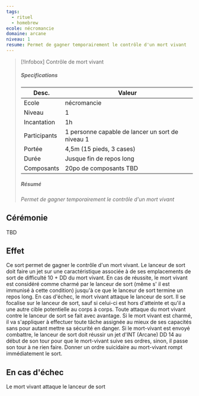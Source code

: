 ```yaml
---
tags:
  - rituel
  - homebrew
ecole: nécromancie
domaine: arcane
niveau: 1
resume: Permet de gagner temporairement le contrôle d'un mort vivant
---
```



> [!Infobox] Contrôle de mort vivant
> ##### Specifications
> | Desc. | Valeur |
> | --- | --- |
> | Ecole | nécromancie |
> | Niveau | 1 |
> | Incantation | 1h |
> | Participants | 1 personne capable de lancer un sort de niveau 1 |
> | Portée | 4,5m (15 pieds, 3 cases) |
> | Durée | Jusque fin de repos long |
> | Composants | 20po de composants TBD |
> ##### Résumé
> *Permet de gagner temporairement le contrôle d'un mort vivant*

## Cérémonie
TBD

## Effet
Ce sort permet de gagner le contrôle d'un mort vivant. Le lanceur de sort doit faire un jet sur une caractéristique associée à de ses emplacements de sort de difficulté 10 + DD du mort vivant. En cas de réussite, le mort vivant est considéré comme charmé par le lanceur de sort (même s' il est immunisé à cette condition) jusqu'à ce que le lanceur de sort termine un repos long. En cas d'échec, le mort vivant attaque le lanceur de sort. Il se focalise sur le lanceur de sort, sauf si celui-ci est hors d'atteinte et qu'il a une autre cible potentielle au corps à corps. Toute attaque du mort vivant contre le lanceur de sort se fait avec avantage.
Si le mort vivant est charmé, il va s'appliquer à effectuer toute tâche assignée au mieux de ses capacités sans pour autant mettre sa sécurité en danger. Si le mort-vivant est envoyé combattre, le lanceur de sort doit réussir un jet d'INT (Arcane) DD 14 au début de son tour pour que le mort-vivant suive ses ordres, sinon, il passe son tour à ne rien faire. 
Donner un ordre suicidaire au mort-vivant rompt immédiatement le sort.

## En cas d'échec
Le mort vivant attaque le lanceur de sort
